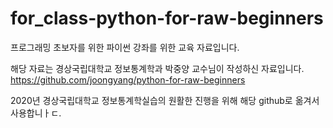 # for_class-python-for-raw-beginners
프로그래밍 초보자를 위한 파이썬 강좌를 위한 교육 자료입니다. 

해당 자료는 경상국립대학교 정보통계학과 박중양 교수님이 작성하신 자료입니다. 
https://github.com/joongyang/python-for-raw-beginners

2020년 경상국립대학교 정보통계학실습의 원활한 진행을 위해 해당 github로 옮겨서 사용합니ㅏㄷ. 
